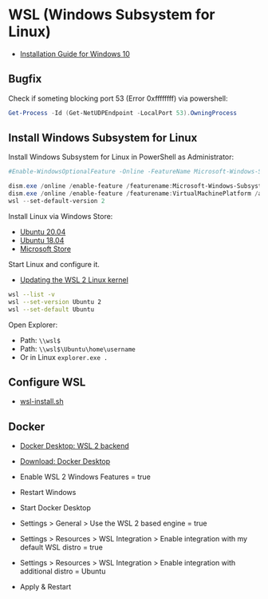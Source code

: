 # WSL (Windows Subsystem for Linux)

* [Installation Guide for Windows 10](https://docs.microsoft.com/en-gb/windows/wsl/install-win10)

## Bugfix

Check if someting blocking port 53 (Error 0xffffffff) via powershell:

```powershell
Get-Process -Id (Get-NetUDPEndpoint -LocalPort 53).OwningProcess
```

## Install Windows Subsystem for Linux

Install Windows Subsystem for Linux in PowerShell as Administrator:

```powershell
#Enable-WindowsOptionalFeature -Online -FeatureName Microsoft-Windows-Subsystem-Linux

dism.exe /online /enable-feature /featurename:Microsoft-Windows-Subsystem-Linux /all /norestart
dism.exe /online /enable-feature /featurename:VirtualMachinePlatform /all /norestart
wsl --set-default-version 2
```

Install Linux via Windows Store:

* [Ubuntu 20.04](https://www.microsoft.com/store/apps/9nblggh4msv6)
* [Ubuntu 18.04](https://www.microsoft.com/store/apps/9N9TNGVNDL3Q)
* [Microsoft Store](https://aka.ms/wslstore)

Start Linux and configure it.

* [Updating the WSL 2 Linux kernel](https://docs.microsoft.com/en-GB/windows/wsl/wsl2-kernel)

```bash
wsl --list -v
wsl --set-version Ubuntu 2
wsl --set-default Ubuntu
```

Open Explorer:

* Path: `\\wsl$`
* Path: `\\wsl$\Ubuntu\home\username`
* Or in Linux `explorer.exe .`

## Configure WSL

* [wsl-install.sh](wsl-install.sh)

## Docker

* [Docker Desktop: WSL 2 backend](https://docs.docker.com/docker-for-windows/wsl/)
* [Download: Docker Desktop](https://hub.docker.com/editions/community/docker-ce-desktop-windows/)

* Enable WSL 2 Windows Features = true
* Restart Windows

* Start Docker Desktop
* Settings > General > Use the WSL 2 based engine = true
* Settings > Resources > WSL Integration > Enable integration with my default WSL distro = true
* Settings > Resources > WSL Integration > Enable integration with additional distro = Ubuntu
* Apply & Restart
